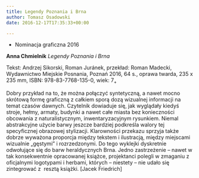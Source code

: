 ```yaml
---
title: Legendy Poznania i Brna
author: Tomasz Osadowski
date: 2016-12-17T17:35:33+00:00

---
```

  * Nominacja graficzna 2016

**Anna Chmielnik** _Legendy Poznania i Brna_

Tekst: Andrzej Sikorski, Roman Juránek, przekład: Roman Madecki, Wydawnictwo Miejskie Posnania, Poznań 2016, 64 s., oprawa twarda, 235 x 235 mm, ISBN: 978-83-7768-135-0, wiek: 7<sub>+</sub>

Dobry przykład na to, że można połączyć syntetyczną, a nawet mocno skrótową formę graficzną z całkiem sporą dozą wizualnej informacji na temat czasów dawnych. Czytelnik dowiaduje się, jak wyglądały kiedyś stroje, hełmy, armaty, budynki a nawet całe miasta bez konieczności obcowania z naturalistycznym, inwentaryzacyjnym rysunkiem. Niemal abstrakcyjne użycie barwy jeszcze bardziej podkreśla walory tej specyficznej obrazowej stylizacji. Klarowności przekazu sprzyja także dobrze wyważona proporcja między tekstem i ilustracją, między miejscami wizualnie „gęstymi” i rozrzedzonymi. Do tego wyklejki dyskretnie odwołujące się do barw heraldycznych Brna. Jedno zastrzeżenie – nawet w tak konsekwentnie opracowanej książce, projektanci polegli w zmaganiu z oficjalnymi logotypami i herbami, których – niestety – nie udało się zintegrować z  resztą książki. [Jacek Friedrich]

